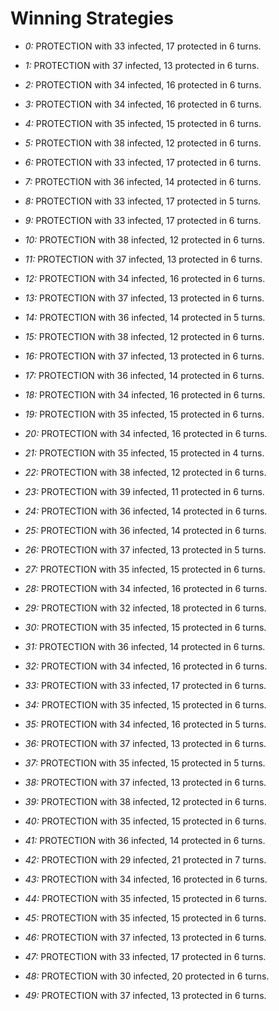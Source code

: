 # Winning Strategies

* _0:_ PROTECTION with 33 infected, 17 protected in 6 turns.


* _1:_ PROTECTION with 37 infected, 13 protected in 6 turns.


* _2:_ PROTECTION with 34 infected, 16 protected in 6 turns.


* _3:_ PROTECTION with 34 infected, 16 protected in 6 turns.


* _4:_ PROTECTION with 35 infected, 15 protected in 6 turns.


* _5:_ PROTECTION with 38 infected, 12 protected in 6 turns.


* _6:_ PROTECTION with 33 infected, 17 protected in 6 turns.


* _7:_ PROTECTION with 36 infected, 14 protected in 6 turns.


* _8:_ PROTECTION with 33 infected, 17 protected in 5 turns.


* _9:_ PROTECTION with 33 infected, 17 protected in 6 turns.


* _10:_ PROTECTION with 38 infected, 12 protected in 6 turns.


* _11:_ PROTECTION with 37 infected, 13 protected in 6 turns.


* _12:_ PROTECTION with 34 infected, 16 protected in 6 turns.


* _13:_ PROTECTION with 37 infected, 13 protected in 6 turns.


* _14:_ PROTECTION with 36 infected, 14 protected in 5 turns.


* _15:_ PROTECTION with 38 infected, 12 protected in 6 turns.


* _16:_ PROTECTION with 37 infected, 13 protected in 6 turns.


* _17:_ PROTECTION with 36 infected, 14 protected in 6 turns.


* _18:_ PROTECTION with 34 infected, 16 protected in 6 turns.


* _19:_ PROTECTION with 35 infected, 15 protected in 6 turns.


* _20:_ PROTECTION with 34 infected, 16 protected in 6 turns.


* _21:_ PROTECTION with 35 infected, 15 protected in 4 turns.


* _22:_ PROTECTION with 38 infected, 12 protected in 6 turns.


* _23:_ PROTECTION with 39 infected, 11 protected in 6 turns.


* _24:_ PROTECTION with 36 infected, 14 protected in 6 turns.


* _25:_ PROTECTION with 36 infected, 14 protected in 6 turns.


* _26:_ PROTECTION with 37 infected, 13 protected in 5 turns.


* _27:_ PROTECTION with 35 infected, 15 protected in 6 turns.


* _28:_ PROTECTION with 34 infected, 16 protected in 6 turns.


* _29:_ PROTECTION with 32 infected, 18 protected in 6 turns.


* _30:_ PROTECTION with 35 infected, 15 protected in 6 turns.


* _31:_ PROTECTION with 36 infected, 14 protected in 6 turns.


* _32:_ PROTECTION with 34 infected, 16 protected in 6 turns.


* _33:_ PROTECTION with 33 infected, 17 protected in 6 turns.


* _34:_ PROTECTION with 35 infected, 15 protected in 6 turns.


* _35:_ PROTECTION with 34 infected, 16 protected in 5 turns.


* _36:_ PROTECTION with 37 infected, 13 protected in 6 turns.


* _37:_ PROTECTION with 35 infected, 15 protected in 5 turns.


* _38:_ PROTECTION with 37 infected, 13 protected in 6 turns.


* _39:_ PROTECTION with 38 infected, 12 protected in 6 turns.


* _40:_ PROTECTION with 35 infected, 15 protected in 6 turns.


* _41:_ PROTECTION with 36 infected, 14 protected in 6 turns.


* _42:_ PROTECTION with 29 infected, 21 protected in 7 turns.


* _43:_ PROTECTION with 34 infected, 16 protected in 6 turns.


* _44:_ PROTECTION with 35 infected, 15 protected in 6 turns.


* _45:_ PROTECTION with 35 infected, 15 protected in 6 turns.


* _46:_ PROTECTION with 37 infected, 13 protected in 6 turns.


* _47:_ PROTECTION with 33 infected, 17 protected in 6 turns.


* _48:_ PROTECTION with 30 infected, 20 protected in 6 turns.


* _49:_ PROTECTION with 37 infected, 13 protected in 6 turns.


